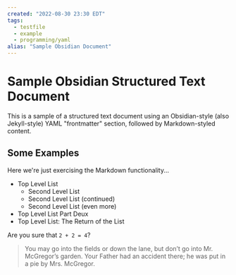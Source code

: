 ```yaml
---
created: "2022-08-30 23:30 EDT"
tags:
  - testfile
  - example
  - programming/yaml
alias: "Sample Obsidian Document"
---
```

# Sample Obsidian Structured Text Document
This is a sample of a structured text document using an Obsidian-style
(also Jekyll-style) YAML "frontmatter" section, followed by
Markdown-styled content.

## Some Examples
Here we're just exercising the Markdown functionality...

- Top Level List
  - Second Level List
  - Second Level List (continued)
  - Second Level List (even more)
- Top Level List Part Deux
- Top Level List: The Return of the List

Are you sure that `2 + 2 = 4`?

> You may go into the fields or down the lane, but don’t go into
> Mr. McGregor’s garden. Your Father had an accident there; he was put
> in a pie by Mrs. McGregor.
